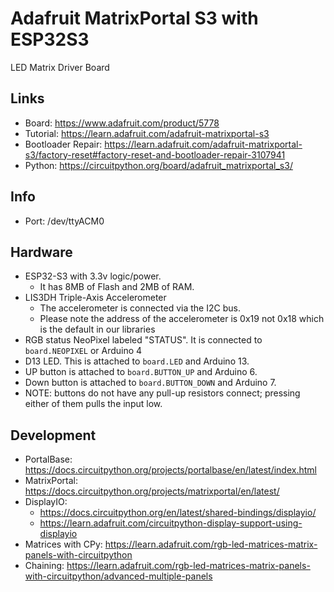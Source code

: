 # Adafruit MatrixPortal S3 with ESP32S3
LED Matrix Driver Board

## Links
* Board: https://www.adafruit.com/product/5778
* Tutorial: https://learn.adafruit.com/adafruit-matrixportal-s3
* Bootloader Repair: https://learn.adafruit.com/adafruit-matrixportal-s3/factory-reset#factory-reset-and-bootloader-repair-3107941
* Python: https://circuitpython.org/board/adafruit_matrixportal_s3/

## Info
* Port: /dev/ttyACM0

## Hardware
* ESP32-S3 with 3.3v logic/power.
  - It has 8MB of Flash and 2MB of RAM.
* LIS3DH Triple-Axis Accelerometer
  - The accelerometer is connected via the I2C bus.
  - Please note the address of the accelerometer is 0x19 not 0x18 which is the default in our libraries
* RGB status NeoPixel labeled "STATUS". It is connected to `board.NEOPIXEL` or Arduino 4
* D13 LED. This is attached to `board.LED` and Arduino 13.
* UP button is attached to `board.BUTTON_UP` and Arduino 6.
* Down button is attached to `board.BUTTON_DOWN` and Arduino 7.
* NOTE: buttons do not have any pull-up resistors connect; pressing either of them pulls the input low.

## Development
* PortalBase: https://docs.circuitpython.org/projects/portalbase/en/latest/index.html
* MatrixPortal: https://docs.circuitpython.org/projects/matrixportal/en/latest/
* DisplayIO:
  - https://docs.circuitpython.org/en/latest/shared-bindings/displayio/
  - https://learn.adafruit.com/circuitpython-display-support-using-displayio
* Matrices with CPy: https://learn.adafruit.com/rgb-led-matrices-matrix-panels-with-circuitpython
* Chaining: https://learn.adafruit.com/rgb-led-matrices-matrix-panels-with-circuitpython/advanced-multiple-panels
